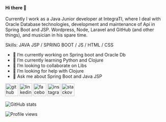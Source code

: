 #### Hi there 👋

Currently I work as a Java Junior developer at IntegraTI, where I deal with Oracle Database technologies, development and maintenance of Api in Spring Boot and JSP. Wordpress, Node, Laravel and GitHub (and other things), and musician in his spare time.

Skills: JAVA JSP / SPRING BOOT / JS / HTML / CSS

- 🔭 I’m currently working on Spring boot and Oracle Db 
- 🌱 I’m currently learning Python and Clojure 
- 👯 I’m looking to collaborate on Libs 
- 🤔 I’m looking for help with Clojure 
- 💬 Ask me about Spring Boot and Java JSP 


[<img src='https://cdn.jsdelivr.net/npm/simple-icons@3.0.1/icons/github.svg' alt='github' height='40'>](https://github.com/KleberMeira)  [<img src='https://cdn.jsdelivr.net/npm/simple-icons@3.0.1/icons/linkedin.svg' alt='linkedin' height='40'>](https://www.linkedin.com/in/https://www.linkedin.com/in/kleber-m-3b5532b6//)  [<img src='https://cdn.jsdelivr.net/npm/simple-icons@3.0.1/icons/facebook.svg' alt='facebook' height='40'>](https://www.facebook.com/https://www.facebook.com/kleber.meira.16/)  [<img src='https://cdn.jsdelivr.net/npm/simple-icons@3.0.1/icons/instagram.svg' alt='instagram' height='40'>](https://www.instagram.com/https://www.instagram.com/kleber_meiira//)  [<img src='https://cdn.jsdelivr.net/npm/simple-icons@3.0.1/icons/stackoverflow.svg' alt='stackoverflow' height='40'>](https://stackoverflow.com/users/https://stackoverflow.com/users/13899097/klebermeira)  

![GitHub stats](https://github-readme-stats.vercel.app/api?username=KleberMeira&show_icons=true)  

![Profile views](https://gpvc.arturio.dev/KleberMeira)  
